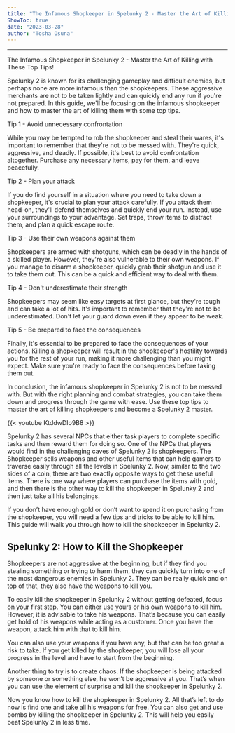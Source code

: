 ```yaml
---
title: "The Infamous Shopkeeper in Spelunky 2 - Master the Art of Killing with These Top Tips!"
ShowToc: true 
date: "2023-03-28"
author: "Tosha Osuna"
---
```

*****
The Infamous Shopkeeper in Spelunky 2 - Master the Art of Killing with These Top Tips!

Spelunky 2 is known for its challenging gameplay and difficult enemies, but perhaps none are more infamous than the shopkeepers. These aggressive merchants are not to be taken lightly and can quickly end any run if you're not prepared. In this guide, we'll be focusing on the infamous shopkeeper and how to master the art of killing them with some top tips.

Tip 1 - Avoid unnecessary confrontation

While you may be tempted to rob the shopkeeper and steal their wares, it's important to remember that they're not to be messed with. They're quick, aggressive, and deadly. If possible, it's best to avoid confrontation altogether. Purchase any necessary items, pay for them, and leave peacefully.

Tip 2 - Plan your attack

If you do find yourself in a situation where you need to take down a shopkeeper, it's crucial to plan your attack carefully. If you attack them head-on, they'll defend themselves and quickly end your run. Instead, use your surroundings to your advantage. Set traps, throw items to distract them, and plan a quick escape route.

Tip 3 - Use their own weapons against them

Shopkeepers are armed with shotguns, which can be deadly in the hands of a skilled player. However, they're also vulnerable to their own weapons. If you manage to disarm a shopkeeper, quickly grab their shotgun and use it to take them out. This can be a quick and efficient way to deal with them.

Tip 4 - Don't underestimate their strength

Shopkeepers may seem like easy targets at first glance, but they're tough and can take a lot of hits. It's important to remember that they're not to be underestimated. Don't let your guard down even if they appear to be weak.

Tip 5 - Be prepared to face the consequences

Finally, it's essential to be prepared to face the consequences of your actions. Killing a shopkeeper will result in the shopkeeper's hostility towards you for the rest of your run, making it more challenging than you might expect. Make sure you're ready to face the consequences before taking them out.

In conclusion, the infamous shopkeeper in Spelunky 2 is not to be messed with. But with the right planning and combat strategies, you can take them down and progress through the game with ease. Use these top tips to master the art of killing shopkeepers and become a Spelunky 2 master.

{{< youtube KtddwDIo9B8 >}} 



Spelunky 2 has several NPCs that either task players to complete specific tasks and then reward them for doing so. One of the NPCs that players would find in the challenging caves of Spelunky 2 is shopkeepers. The Shopkeeper sells weapons and other useful items that can help gamers to traverse easily through all the levels in Spelunky 2. Now, similar to the two sides of a coin, there are two exactly opposite ways to get these useful items. There is one way where players can purchase the items with gold, and then there is the other way to kill the shopkeeper in Spelunky 2 and then just take all his belongings.
 
If you don’t have enough gold or don’t want to spend it on purchasing from the shopkeeper, you will need a few tips and tricks to be able to kill him. This guide will walk you through how to kill the shopkeeper in Spelunky 2.
 
## Spelunky 2: How to Kill the Shopkeeper
 
Shopkeepers are not aggressive at the beginning, but if they find you stealing something or trying to harm them, they can quickly turn into one of the most dangerous enemies in Spelunky 2. They can be really quick and on top of that, they also have the weapons to kill you.
 
To easily kill the shopkeeper in Spelunky 2 without getting defeated, focus on your first step. You can either use yours or his own weapons to kill him. However, it is advisable to take his weapons. That’s because you can easily get hold of his weapons while acting as a customer. Once you have the weapon, attack him with that to kill him.
 
You can also use your weapons if you have any, but that can be too great a risk to take. If you get killed by the shopkeeper, you will lose all your progress in the level and have to start from the beginning.
 
Another thing to try is to create chaos. If the shopkeeper is being attacked by someone or something else, he won’t be aggressive at you. That’s when you can use the element of surprise and kill the shopkeeper in Spelunky 2.
 
Now you know how to kill the shopkeeper in Spelunky 2. All that’s left to do now is find one and take all his weapons for free. You can also get and use bombs by killing the shopkeeper in Spelunky 2. This will help you easily beat Spelunky 2 in less time.




